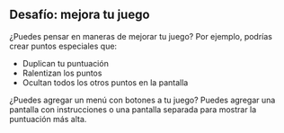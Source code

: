 ## Desafío: mejora tu juego

¿Puedes pensar en maneras de mejorar tu juego? Por ejemplo, podrías crear puntos especiales que:

+ Duplican tu puntuación
+ Ralentizan los puntos
+ Ocultan todos los otros puntos en la pantalla

¿Puedes agregar un menú con botones a tu juego? Puedes agregar una pantalla con instrucciones o una pantalla separada para mostrar la puntuación más alta.